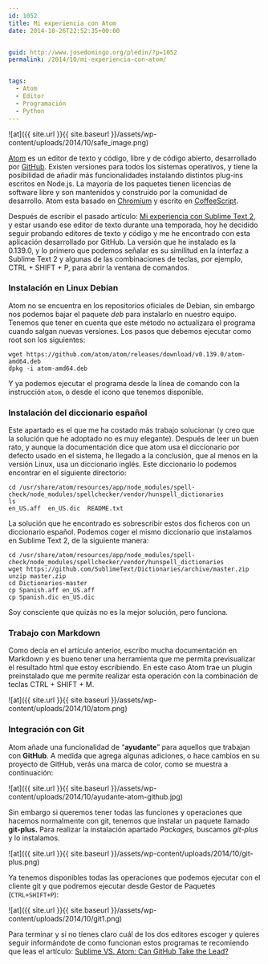 ```yaml
---
id: 1052
title: Mi experiencia con Atom
date: 2014-10-26T22:52:35+00:00


guid: http://www.josedomingo.org/pledin/?p=1052
permalink: /2014/10/mi-experiencia-con-atom/


tags:
  - Atom
  - Editor
  - Programación
  - Python
---
```

![at]({{ site.url }}{{ site.baseurl }}/assets/wp-content/uploads/2014/10/safe_image.png)

[Atom](https://atom.io/) es un editor de texto y código, libre y de código abierto, desarrollado por [GitHub](https://github.com/). Existen versiones para todos los sistemas operativos, y tiene la posibilidad de añadir más funcionalidades instalando distintos plug-ins escritos en Node.js. La mayoría de los paquetes tienen licencias de software libre y son mantenidos y construido por la comunidad de desarrollo. Atom esta basado en [Chromium](http://en.wikipedia.org/wiki/Chromium_(web_browser)) y escrito en [CoffeeScript](http://en.wikipedia.org/wiki/CoffeeScript).

Después de escribir el pasado artículo: [Mi experiencia con Sublime Text 2](http://www.josedomingo.org/pledin/2014/10/mi-experiencia-con-sublime-text-2/ "Mi experiencia con Sublime Text 2"), y estar usando ese editor de texto durante una temporada, hoy he decidido seguir probando editores de texto y código y me he encontrado con esta aplicación desarrollado por GitHub. La versión que he instalado es la 0.139.0, y lo primero que podemos señalar es su similitud en la interfaz a Sublime Text 2 y algunas de las combinaciones de teclas, por ejemplo, CTRL + SHIFT + P, para abrir la ventana de comandos.

### Instalación en Linux Debian

Atom no se encuentra en los repositorios oficiales de Debian, sin embargo nos podemos bajar el paquete _deb_ para instalarlo en nuestro equipo. Tenemos que tener en cuenta que este método no actualizara el programa cuando salgan nuevas versiones. Los pasos que debemos ejecutar como root son los siguientes:

    wget https://github.com/atom/atom/releases/download/v0.139.0/atom-amd64.deb
    dpkg -i atom-amd64.deb

Y ya podemos ejecutar el programa desde la línea de comando con la instrucción `atom`, o desde el icono que tenemos disponible.

### Instalación del diccionario español

Este apartado es el que me ha costado más trabajo solucionar (y creo que la solución que he adoptado no es muy elegante). Después de leer un buen rato, y aunque la documentación dice que atom usa el diccionario por defecto usado en el sistema, he llegado a la conclusión, que al menos en la versión Linux, usa un diccionario inglés. Este diccionario lo podemos encontrar en el siguiente directorio:

    cd /usr/share/atom/resources/app/node_modules/spell-check/node_modules/spellchecker/vendor/hunspell_dictionaries
    ls
    en_US.aff  en_US.dic  README.txt

La solución que he encontrado es sobrescribir estos dos ficheros con un diccionario español. Podemos coger el mismo diccionario que instalamos en Sublime Text 2, de la siguiente manera:

    cd /usr/share/atom/resources/app/node_modules/spell-check/node_modules/spellchecker/vendor/hunspell_dictionaries
    wget https://github.com/SublimeText/Dictionaries/archive/master.zip
    unzip master.zip
    cd Dictionaries-master
    cp Spanish.aff en_US.aff
    cp Spanish.dic en_US.dic

Soy consciente que quizás no es la mejor solución, pero funciona.
    
### Trabajo con Markdown

Como decía en el artículo anterior, escribo mucha documentación en Markdown y es bueno tener una herramienta que me permita previsualizar el resultado html que estoy escribiendo. En este caso Atom trae un plugin preinstalado que me permite realizar esta operación con la     combinación de teclas CTRL + SHIFT + M.

![at]({{ site.url }}{{ site.baseurl }}/assets/wp-content/uploads/2014/10/atom.png)

### Integración con Git

Atom añade una funcionalidad de “**ayudante**” para aquellos que trabajan con **GitHub**. A medida que agrega algunas adiciones, o hace cambios en su proyecto de GitHub, verás una marca de color, como se muestra a continuación: 

![at]({{ site.url }}{{ site.baseurl }}/assets/wp-content/uploads/2014/10/ayudante-atom-github.jpg)

Sin embargo si queremos tener todas las funciones y operaciones que hacemos normalmente con git, tenemos que instalar un paquete llamado **git-plus.** Para realizar la instalación  apartado _Packages,_ buscamos _git-plus_ y lo instalamos.

![at]({{ site.url }}{{ site.baseurl }}/assets/wp-content/uploads/2014/10/git-plus.png)

Ya tenemos disponibles todas las operaciones que podemos ejecutar con el cliente git y que podremos ejecutar desde Gestor de Paquetes (`CTRL+SHIFT+P`):

![at]({{ site.url }}{{ site.baseurl }}/assets/wp-content/uploads/2014/10/git1.png)


Para terminar y si no tienes claro cuál de los dos editores escoger y quieres seguir informándote de como funcionan estos programas te recomiendo que leas el artículo: [Sublime VS. Atom: Can GitHub Take the Lead?](http://www.takipiblog.com/sublime-vs-atom-text-editor-battles/)

<!-- AddThis Advanced Settings generic via filter on the_content -->

<!-- AddThis Share Buttons generic via filter on the_content -->